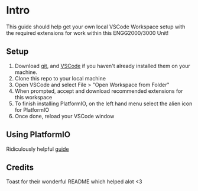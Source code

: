 # Intro
This guide should help get your own local VSCode Workspace setup with the required extensions for work within this ENGG2000/3000 Unit!

## Setup
1. Download [git](https://git-scm.com/downloads), and [VSCode](https://code.visualstudio.com/download) if you haven't already installed them on your machine.
2. Clone this repo to your local machine
3. Open VSCode and select File > "Open Workspace from Folder"
4. When prompted, accept and download recommended extensions for this workspace
5. To finish installing PlatformIO, on the left hand menu select the alien icon for PlatformIO
6. Once done, reload your VSCode window

## Using PlatformIO
Ridiculously helpful [guide](https://randomnerdtutorials.com/vs-code-platformio-ide-esp32-esp8266-arduino/)

## Credits
Toast for their wonderful README which helped alot <3
